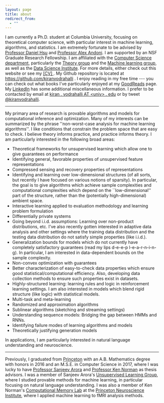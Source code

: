 ```yaml
---
layout: page
title: about
redirect_from:
  - ""
---
```



<!-- example of the message class
<p class="message">
  My name is Kiran Vodrahalli. 
</p>
-->

I am currently a Ph.D. student at Columbia University, focusing on theoretical computer science, with particular interest in machine learning, algorithms, and statistics. I am extremely fortunate to be advised by [Professor Daniel Hsu](http://www.cs.columbia.edu/~djhsu/) and [Professor Alex Andoni](http://www.mit.edu/~andoni/). I am supported by an NSF Graduate Research Fellowship. I am affiliated with the [Computer Science department](http://www.cs.columbia.edu/), particularly the [Theory group](http://www.cs.columbia.edu/theory/) and the [Machine learning group](http://www.cs.columbia.edu/areas/machine/), as well as the [Data Science Institute](http://datascience.columbia.edu/). For more details, either check out this website or see my <a href="{{ site.baseurl }}/about/cv.pdf" title="cv"> [CV] </a>. My Github repository is located at <a href = "https://github.com/kiranvodrahalli" title="github"> https://github.com/kiranvodrahalli </a>. I enjoy reading in my free time --- you can check out what books I've particularly enjoyed at my [GoodReads](https://www.goodreads.com/review/list/6132224) page. My [LinkedIn](https://www.linkedin.com/in/kiranvodrahalli/) has some additional miscellaneous information. I prefer to be contacted by email at [kiran . vodrahalli AT \<univ\> . edu](mailto:kiran.vodrahalli@columbia.edu) or by tweet [@kiranvodrahalli](https://twitter.com/kiranvodrahalli). 

---

My primary area of research is provable algorithms and models for computational inference and optimization. Many of my interests can be summarized by the phrase ''non-worst-case analysis for machine learning algorithms''. I like conditions that constrain the problem space that are easy to check. I believe theory informs practice, and practice informs theory. I am particularly interested in the following broad areas: 

* Theoretical frameworks for unsupervised learning which allow one to give guarantees on performance
* Identifying general, favorable properties of unsupervised feature representations
* Compressed sensing and recovery properties of representations
* Identifying and learning over low-dimensional structures (of all sorts, but recently I have focused on various notions of sparsity). In particular, the goal is to give algorithms which achieve sample complexities and computational complexities which depend on the ``low-dimensional'' part of the structure, rather than the (potentially high-dimensional) ambient space.
* Interactive learning applied to evaluation methodology and learning problem formulation
* Differentially private systems
* Going beyond i.i.d. assumptions: Learning over non-product distributions, etc. I've also recently gotten interested in adaptive data analysis and other settings where the training data distribution and the testing data distribution do not satisfy simple properties (like i.i.d.). 
* Generalization bounds for models which do not currently have completely satisfactory guarantees (read my lips d-e-e-p l-e-a-r-n-i-n-g). In particular, I am interested in data-dependent bounds on the sample complexity.
* Non-convex optimization with guarantees
* Better characterization of easy-to-check data properties which ensure good statistical/computational efficiency. Also, developing data collection methods to ensure such properties exist in datasets. 
* Highly-structured learning: learning rules and logic in reinforcement learning settings. I am also interested in models which blend rigid structure (like logic) with statistical models. 
* Multi-task and meta-learning
* Randomized and approximation algorithms
* Sublinear algorithms (sketching and streaming settings)
* Understanding sequence models: Bridging the gap between HMMs and RNNs. 
* Identifying failure modes of learning algorithms and models
* Theoretically justifying generation models

In applications, I am particularly interested in natural language understanding and neuroscience. 

---

Previously, I graduated from [Princeton](https://www.princeton.edu) with an A.B. Mathematics degree with honors in 2016 and an M.S.E. in Computer Science in 2017, where I was lucky to have [Professor Sanjeev Arora](http://www.cs.princeton.edu/~arora/) and [Professor Ken Norman](https://psych.princeton.edu/person/kenneth-norman) as thesis advisors. I was a member of Sanjeev Arora's [Unsupervised Learning Group](http://unsupervised.cs.princeton.edu/members.html), where I studied provable methods for machine learning, in particular focusing on natural language understanding. I was also a member of Ken Norman's [Computational Memory Lab](http://compmem.princeton.edu/lab-people/) at the [Princeton Neuroscience Institute](http://pni.princeton.edu), where I applied machine learning to fMRI analysis methods. 


